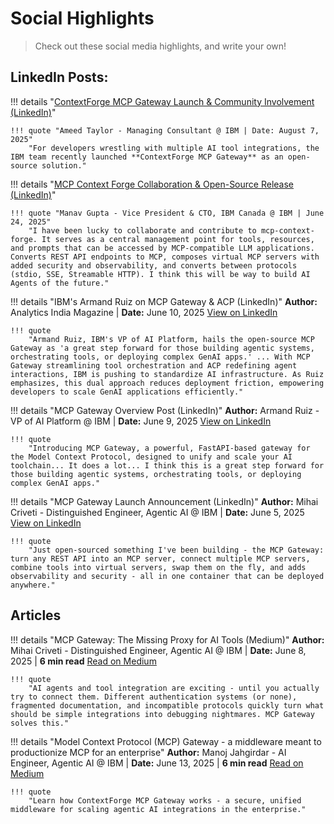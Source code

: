 # Social Highlights

> Check out these social media highlights, and write your own!

## LinkedIn Posts:

!!! details "[ContextForge MCP Gateway Launch & Community Involvement (LinkedIn)](https://www.linkedin.com/posts/activity-7358919823617118209-ckeH?utm_source=share&utm_medium=member_desktop&rcm=ACoAAAAgvs4BHQK8P3ZKnbh21VUmY7RZYb12CP8)"

    !!! quote "Ameed Taylor - Managing Consultant @ IBM | Date: August 7, 2025"
        "For developers wrestling with multiple AI tool integrations, the IBM team recently launched **ContextForge MCP Gateway** as an open-source solution."

!!! details "[MCP Context Forge Collaboration & Open-Source Release (LinkedIn)](https://www.linkedin.com/posts/mgupta76_github-ibmmcp-context-forge-a-model-context-activity-7340773401583632384-ZiLi)"

    !!! quote "Manav Gupta - Vice President & CTO, IBM Canada @ IBM | June 24, 2025"
        "I have been lucky to collaborate and contribute to mcp-context-forge. It serves as a central management point for tools, resources, and prompts that can be accessed by MCP-compatible LLM applications. Converts REST API endpoints to MCP, composes virtual MCP servers with added security and observability, and converts between protocols (stdio, SSE, Streamable HTTP). I think this will be way to build AI Agents of the future."

!!! details "IBM's Armand Ruiz on MCP Gateway & ACP (LinkedIn)"
    **Author:** Analytics India Magazine | **Date:** June 10, 2025
    [View on LinkedIn](https://www.linkedin.com/posts/analytics-india-magazine_armand-ruiz-ibms-vp-of-ai-platform-hails-activity-7338162493652946962-AF9J)

    !!! quote
        "Armand Ruiz, IBM's VP of AI Platform, hails the open-source MCP Gateway as 'a great step forward for those building agentic systems, orchestrating tools, or deploying complex GenAI apps.' ... With MCP Gateway streamlining tool orchestration and ACP redefining agent interactions, IBM is pushing to standardize AI infrastructure. As Ruiz emphasizes, this dual approach reduces deployment friction, empowering developers to scale GenAI applications efficiently."

!!! details "MCP Gateway Overview Post (LinkedIn)"
    **Author:** Armand Ruiz - VP of AI Platform @ IBM | **Date:** June 9, 2025 [View on LinkedIn](https://www.linkedin.com/posts/armand-ruiz_introducing-mcp-gateway-a-powerful-fastapi-based-activity-7337795898988482561-G6S1)

    !!! quote
        "Introducing MCP Gateway, a powerful, FastAPI-based gateway for the Model Context Protocol, designed to unify and scale your AI toolchain... It does a lot... I think this is a great step forward for those building agentic systems, orchestrating tools, or deploying complex GenAI apps."

!!! details "MCP Gateway Launch Announcement (LinkedIn)"
    **Author:** Mihai Criveti - Distinguished Engineer, Agentic AI @ IBM | **Date:** June 5, 2025
    [View on LinkedIn](https://www.linkedin.com/posts/crivetimihai_ibm-opensource-mcp-activity-7335982903681581056-29Oc)

    !!! quote
        "Just open-sourced something I've been building - the MCP Gateway: turn any REST API into an MCP server, connect multiple MCP servers, combine tools into virtual servers, swap them on the fly, and adds observability and security - all in one container that can be deployed anywhere."

## Articles

!!! details "MCP Gateway: The Missing Proxy for AI Tools (Medium)"
    **Author:** Mihai Criveti - Distinguished Engineer, Agentic AI @ IBM | **Date:** June 8, 2025 | **6 min read**
    [Read on Medium](https://medium.com/@crivetimihai/mcp-gateway-the-missing-proxy-for-ai-tools-2b16d3b018d5)

    !!! quote
        "AI agents and tool integration are exciting - until you actually try to connect them. Different authentication systems (or none), fragmented documentation, and incompatible protocols quickly turn what should be simple integrations into debugging nightmares. MCP Gateway solves this."

!!! details "Model Context Protocol (MCP) Gateway - a middleware meant to productionize MCP for an enterprise"
    **Author:** Manoj Jahgirdar - AI Engineer, Agentic AI @ IBM | **Date:** June 13, 2025 | **6 min read**
    [Read on Medium](https://medium.com/@manojjahgirdar/model-context-protocol-mcp-gateway-a-middleware-meant-to-productionize-mcp-for-an-enterprise-bbdb2bc350be)

    !!! quote
        "Learn how ContextForge MCP Gateway works - a secure, unified middleware for scaling agentic AI integrations in the enterprise."
